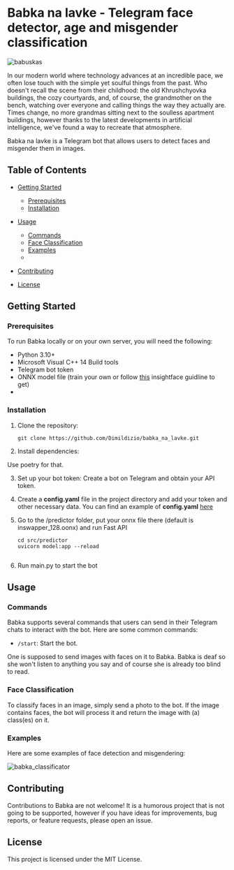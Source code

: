 # Babka na lavke - Telegram face detector, age and misgender classification

![babuskas](https://github.com/Dimildizio/babka_na_lavke/assets/42382713/fe8663d1-ef9c-43d9-9508-bdb0e1c49488)


In our modern world where technology advances at an incredible pace, we often lose touch with the simple yet soulful things from the past. Who doesn't recall the scene from their childhood: the old Khrushchyovka buildings, the cozy courtyards, and, of course, the grandmother on the bench, watching over everyone and calling things the way they actually are. Times change, no more grandmas sitting next to the soulless apartment buildings, however thanks to the latest developments in artificial intelligence, we've found a way to recreate that atmosphere.

Babka na lavke is a Telegram bot that allows users to detect faces and misgender them in images.



## Table of Contents

- [Getting Started](#getting-started)
  - [Prerequisites](#prerequisites)
  - [Installation](#installation)
    
- [Usage](#usage)
  - [Commands](#commands)
  - [Face Classification](#face-classification)
  - [Examples](#examples)
  - 
- [Contributing](#contributing)
- [License](#license)

## Getting Started

### Prerequisites

To run Babka locally or on your own server, you will need the following:

- Python 3.10+
- Microsoft Visual C++ 14 Build tools 
- Telegram bot token
- ONNX model file (train your own or follow [this](https://github.com/deepinsight/insightface/tree/master/examples/in_swapper) insightface guidline to get)
- 

### Installation

1. Clone the repository:

   ```shell
   git clone https://github.com/Dimildizio/babka_na_lavke.git

2. Install dependencies:

Use poetry for that.

3. Set up your bot token:
  Create a bot on Telegram and obtain your API token.


4. Create a **config.yaml** file in the project directory and add your token and other necessary data.
  You can find an example of **config.yaml** [here](https://github.com/Dimildizio/babka_na_lavke/blob/main/src/config_example.yaml)

5. Go to the /predictor folder, put your onnx file there (default is inswapper_128.oonx) and run Fast API
   ```shell
   cd src/predictor
   uvicorn model:app --reload


8. Run main.py to start the bot

## Usage

### **Commands**

Babka supports several commands that users can send in their Telegram chats to interact with the bot. Here are some common commands:

- `/start`: Start the bot.

One is supposed to send images with faces on it to Babka. Babka is deaf so she won't listen to anything you say and of course she is already too blind to read.

### **Face Classification**

To classify faces in an image, simply send a photo to the bot. If the image contains faces, the bot will process it and return the image with (a) class(es) on it. 


### **Examples**

Here are some examples of face detection and misgendering:

![babka_classificator](https://github.com/Dimildizio/babka_na_lavke/assets/42382713/5fada100-20f3-4f41-bd17-c2f66f4a0b16)


## **Contributing**

Contributions to Babka are not welcome! It is a humorous project that is not going to be supported, however if you have ideas for improvements, bug reports, or feature requests, please open an issue.

## **License**

This project is licensed under the MIT License.
